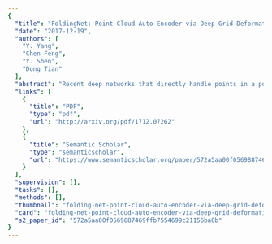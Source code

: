 ```yaml
---
{
  "title": "FoldingNet: Point Cloud Auto-Encoder via Deep Grid Deformation",
  "date": "2017-12-19",
  "authors": [
    "Y. Yang",
    "Chen Feng",
    "Y. Shen",
    "Dong Tian"
  ],
  "abstract": "Recent deep networks that directly handle points in a point set, e.g., PointNet, have been state-of-the-art for supervised learning tasks on point clouds such as classification and segmentation. In this work, a novel end-to-end deep auto-encoder is proposed to address unsupervised learning challenges on point clouds. On the encoder side, a graph-based enhancement is enforced to promote local structures on top of PointNet. Then, a novel folding-based decoder deforms a canonical 2D grid onto the underlying 3D object surface of a point cloud, achieving low reconstruction errors even for objects with delicate structures. The proposed decoder only uses about 7% parameters of a decoder with fully-connected neural networks, yet leads to a more discriminative representation that achieves higher linear SVM classification accuracy than the benchmark. In addition, the proposed decoder structure is shown, in theory, to be a generic architecture that is able to reconstruct an arbitrary point cloud from a 2D grid. Our code is available at http://www.merl.com/research/license#FoldingNet",
  "links": [
    {
      "title": "PDF",
      "type": "pdf",
      "url": "http://arxiv.org/pdf/1712.07262"
    },
    {
      "title": "Semantic Scholar",
      "type": "semanticscholar",
      "url": "https://www.semanticscholar.org/paper/572a5aa00f0569887469ffb7554699c21156ba0b"
    }
  ],
  "supervision": [],
  "tasks": [],
  "methods": [],
  "thumbnail": "folding-net-point-cloud-auto-encoder-via-deep-grid-deformation-thumb.jpg",
  "card": "folding-net-point-cloud-auto-encoder-via-deep-grid-deformation-card.jpg",
  "s2_paper_id": "572a5aa00f0569887469ffb7554699c21156ba0b"
}
---
```


